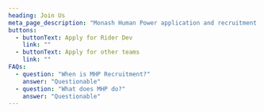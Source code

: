 ```yaml
---
heading: Join Us
meta_page_description: "Monash Human Power application and recruitment page"
buttons:
  - buttonText: Apply for Rider Dev
    link: ""
  - buttonText: Apply for other teams
    link: ""
FAQs:
  - question: "When is MHP Recruitment?"
    answer: "Questionable"
  - question: "What does MHP do?"
    answer: "Questionable"
---
```

